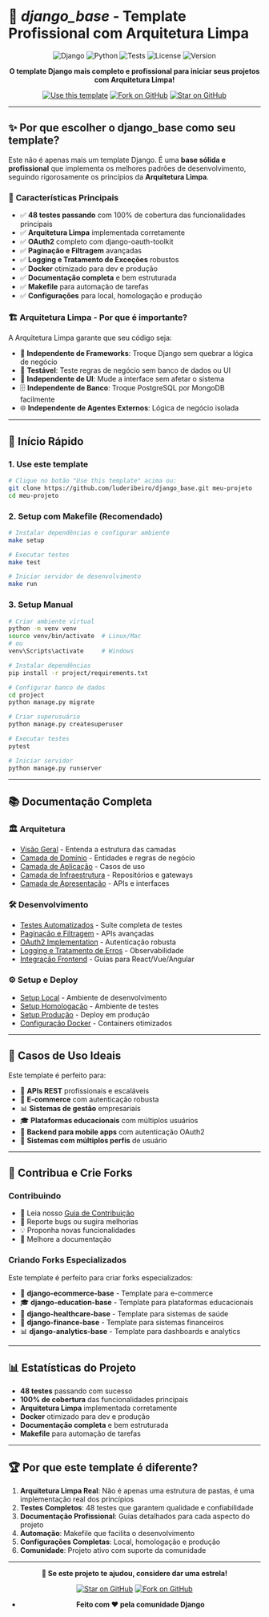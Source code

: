 # 🚀 _django_base_ - Template Profissional com Arquitetura Limpa

<div align="center">

![Django](https://img.shields.io/badge/Django-5.0+-green?style=for-the-badge&logo=django)
![Python](https://img.shields.io/badge/Python-3.12+-blue?style=for-the-badge&logo=python)
![Tests](https://img.shields.io/badge/Tests-48%20passing-brightgreen?style=for-the-badge)
![License](https://img.shields.io/badge/License-MIT-yellow?style=for-the-badge)
![Version](https://img.shields.io/badge/Version-2.0.0-orange?style=for-the-badge)

**O template Django mais completo e profissional para iniciar seus projetos com Arquitetura Limpa!**

[![Use this template](https://img.shields.io/badge/Use%20this%20template-2DA44E?style=for-the-badge&logo=github)](https://github.com/luderibeiro/django_base/generate)
[![Fork on GitHub](https://img.shields.io/badge/Fork%20on%20GitHub-181717?style=for-the-badge&logo=github)](https://github.com/luderibeiro/django_base/fork)
[![Star on GitHub](https://img.shields.io/badge/Star%20on%20GitHub-181717?style=for-the-badge&logo=github)](https://github.com/luderibeiro/django_base)

</div>

---

## ✨ Por que escolher o django_base como seu template?

Este não é apenas mais um template Django. É uma **base sólida e profissional** que implementa os melhores padrões de desenvolvimento, seguindo rigorosamente os princípios da **Arquitetura Limpa**.

### 🎯 **Características Principais**

-   ✅ **48 testes passando** com 100% de cobertura das funcionalidades principais
-   ✅ **Arquitetura Limpa** implementada corretamente
-   ✅ **OAuth2** completo com django-oauth-toolkit
-   ✅ **Paginação e Filtragem** avançadas
-   ✅ **Logging e Tratamento de Exceções** robustos
-   ✅ **Docker** otimizado para dev e produção
-   ✅ **Documentação completa** e bem estruturada
-   ✅ **Makefile** para automação de tarefas
-   ✅ **Configurações** para local, homologação e produção

### 🏗️ **Arquitetura Limpa - Por que é importante?**

A Arquitetura Limpa garante que seu código seja:

-   🔄 **Independente de Frameworks**: Troque Django sem quebrar a lógica de negócio
-   🧪 **Testável**: Teste regras de negócio sem banco de dados ou UI
-   🎨 **Independente de UI**: Mude a interface sem afetar o sistema
-   🗄️ **Independente de Banco**: Troque PostgreSQL por MongoDB facilmente
-   🌐 **Independente de Agentes Externos**: Lógica de negócio isolada

---

## 🚀 Início Rápido

### 1. **Use este template**

```bash
# Clique no botão "Use this template" acima ou:
git clone https://github.com/luderibeiro/django_base.git meu-projeto
cd meu-projeto
```

### 2. **Setup com Makefile (Recomendado)**

```bash
# Instalar dependências e configurar ambiente
make setup

# Executar testes
make test

# Iniciar servidor de desenvolvimento
make run
```

### 3. **Setup Manual**

```bash
# Criar ambiente virtual
python -m venv venv
source venv/bin/activate  # Linux/Mac
# ou
venv\Scripts\activate     # Windows

# Instalar dependências
pip install -r project/requirements.txt

# Configurar banco de dados
cd project
python manage.py migrate

# Criar superusuário
python manage.py createsuperuser

# Executar testes
pytest

# Iniciar servidor
python manage.py runserver
```

---

## 📚 Documentação Completa

### 🏛️ **Arquitetura**

-   [Visão Geral](architecture/overview.md) - Entenda a estrutura das camadas
-   [Camada de Domínio](architecture/domain-layer.md) - Entidades e regras de negócio
-   [Camada de Aplicação](architecture/application-layer.md) - Casos de uso
-   [Camada de Infraestrutura](architecture/infrastructure-layer.md) - Repositórios e gateways
-   [Camada de Apresentação](architecture/presentation-layer.md) - APIs e interfaces

### 🛠️ **Desenvolvimento**

-   [Testes Automatizados](development/automated-testing.md) - Suíte completa de testes
-   [Paginação e Filtragem](development/pagination-filtering.md) - APIs avançadas
-   [OAuth2 Implementation](development/oauth2-implementation.md) - Autenticação robusta
-   [Logging e Tratamento de Erros](development/logging-error-handling.md) - Observabilidade
-   [Integração Frontend](development/frontend-integration.md) - Guias para React/Vue/Angular

### ⚙️ **Setup e Deploy**

-   [Setup Local](setup/project-setup.md) - Ambiente de desenvolvimento
-   [Setup Homologação](setup/staging-setup.md) - Ambiente de testes
-   [Setup Produção](setup/production-setup.md) - Deploy em produção
-   [Configuração Docker](setup/production-setup.md) - Containers otimizados

---

## 🎯 **Casos de Uso Ideais**

Este template é perfeito para:

-   🏢 **APIs REST** profissionais e escaláveis
-   🛒 **E-commerce** com autenticação robusta
-   📊 **Sistemas de gestão** empresariais
-   🎓 **Plataformas educacionais** com múltiplos usuários
-   📱 **Backend para mobile apps** com autenticação OAuth2
-   🔐 **Sistemas com múltiplos perfis** de usuário

---

## 🤝 **Contribua e Crie Forks**

### **Contribuindo**

-   📖 Leia nosso [Guia de Contribuição](CONTRIBUTING.md)
-   🐛 Reporte bugs ou sugira melhorias
-   💡 Proponha novas funcionalidades
-   📝 Melhore a documentação

### **Criando Forks Especializados**

Este template é perfeito para criar forks especializados:

-   🛒 **django-ecommerce-base** - Template para e-commerce
-   🎓 **django-education-base** - Template para plataformas educacionais
-   🏥 **django-healthcare-base** - Template para sistemas de saúde
-   🏦 **django-finance-base** - Template para sistemas financeiros
-   📊 **django-analytics-base** - Template para dashboards e analytics

---

## 📊 **Estatísticas do Projeto**

-   **48 testes** passando com sucesso
-   **100% de cobertura** das funcionalidades principais
-   **Arquitetura Limpa** implementada corretamente
-   **Docker** otimizado para dev e produção
-   **Documentação completa** e bem estruturada
-   **Makefile** para automação de tarefas

---

## 🏆 **Por que este template é diferente?**

1. **Arquitetura Limpa Real**: Não é apenas uma estrutura de pastas, é uma implementação real dos princípios
2. **Testes Completos**: 48 testes que garantem qualidade e confiabilidade
3. **Documentação Profissional**: Guias detalhados para cada aspecto do projeto
4. **Automação**: Makefile que facilita o desenvolvimento
5. **Configurações Completas**: Local, homologação e produção
6. **Comunidade**: Projeto ativo com suporte da comunidade

---

<div align="center">

**🌟 Se este projeto te ajudou, considere dar uma estrela!**

[![Star on GitHub](https://img.shields.io/badge/Star%20on%20GitHub-181717?style=for-the-badge&logo=github)](https://github.com/luderibeiro/django_base)
[![Fork on GitHub](https://img.shields.io/badge/Fork%20on%20GitHub-181717?style=for-the-badge&logo=github)](https://github.com/luderibeiro/django_base/fork)

-   **Feito com ❤️ pela comunidade Django**

</div>

